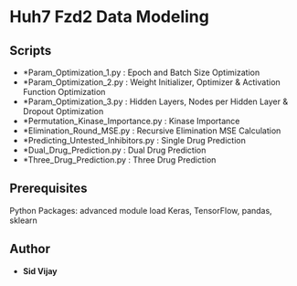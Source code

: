 # Huh7 Fzd2 Data Modeling

## Scripts

* *Param_Optimization_1.py : Epoch and Batch Size Optimization
* *Param_Optimization_2.py : Weight Initializer, Optimizer & Activation Function Optimization
* *Param_Optimization_3.py : Hidden Layers, Nodes per Hidden Layer & Dropout Optimization
* *Permutation_Kinase_Importance.py : Kinase Importance
* *Elimination_Round_MSE.py : Recursive Elimination MSE Calculation
* *Predicting_Untested_Inhibitors.py : Single Drug Prediction
* *Dual_Drug_Prediction.py : Dual Drug Prediction
* *Three_Drug_Prediction.py : Three Drug Prediction


## Prerequisites

Python Packages: advanced module load Keras, TensorFlow, pandas, sklearn

## Author

* **Sid Vijay** 
